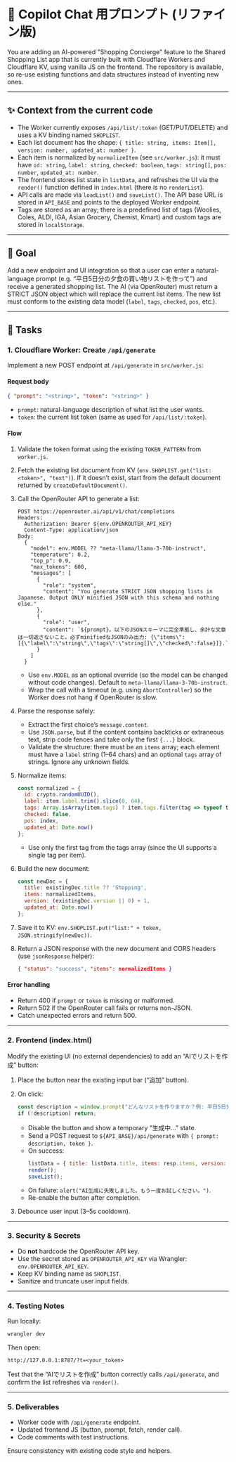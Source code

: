 # 💬 Copilot Chat 用プロンプト (リファイン版)

You are adding an AI-powered "Shopping Concierge" feature to the Shared Shopping List app
that is currently built with Cloudflare Workers and Cloudflare KV, using vanilla JS on the frontend.
The repository is available, so re-use existing functions and data structures instead of inventing new ones.

---

## ✨ Context from the current code

- The Worker currently exposes `/api/list/:token` (GET/PUT/DELETE) and uses a KV binding named `SHOPLIST`.
- Each list document has the shape: `{ title: string, items: Item[], version: number, updated_at: number }`.
- Each item is normalized by `normalizeItem` (see `src/worker.js`): it must have `id: string`, `label: string`, `checked: boolean`, `tags: string[]`, `pos: number`, `updated_at: number`.
- The frontend stores list state in `listData`, and refreshes the UI via the `render()` function defined in `index.html` (there is no `renderList`).
- API calls are made via `loadList()` and `saveList()`.  The API base URL is stored in `API_BASE` and points to the deployed Worker endpoint.
- Tags are stored as an array; there is a predefined list of tags (Woolies, Coles, ALDI, IGA, Asian Grocery, Chemist, Kmart) and custom tags are stored in `localStorage`.

---

## 🔎 Goal

Add a new endpoint and UI integration so that a user can enter a natural-language prompt (e.g. “平日5日分の夕食の買い物リストを作って”) and receive a generated shopping list. The AI (via OpenRouter) must return a STRICT JSON object which will replace the current list items. The new list must conform to the existing data model (`label`, `tags`, `checked`, `pos`, etc.).

---

## 🔧 Tasks

### 1. Cloudflare Worker: Create `/api/generate`
Implement a new POST endpoint at `/api/generate` in `src/worker.js`:

#### Request body
```json
{ "prompt": "<string>", "token": "<string>" }
```
- `prompt`: natural-language description of what list the user wants.
- `token`: the current list token (same as used for `/api/list/:token`).

#### Flow
1. Validate the token format using the existing `TOKEN_PATTERN` from `worker.js`.
2. Fetch the existing list document from KV (`env.SHOPLIST.get("list:<token>", "text")`). If it doesn’t exist, start from the default document returned by `createDefaultDocument()`.
3. Call the OpenRouter API to generate a list:
   ```
   POST https://openrouter.ai/api/v1/chat/completions
   Headers:
     Authorization: Bearer ${env.OPENROUTER_API_KEY}
     Content-Type: application/json
   Body:
     {
       "model": env.MODEL ?? "meta-llama/llama-3-70b-instruct",
       "temperature": 0.2,
       "top_p": 0.9,
       "max_tokens": 600,
       "messages": [
         {
           "role": "system",
           "content": "You generate STRICT JSON shopping lists in Japanese. Output ONLY minified JSON with this schema and nothing else."
         },
         {
           "role": "user",
           "content": `${prompt}。以下のJSONスキーマに完全準拠し、余計な文章は一切返さないこと。必ずminifiedなJSONのみ出力: {\"items\":[{\"label\":\"string\",\"tags\":\"string[]\",\"checked\":false}]}.`
         }
       ]
     }
   ```
   - Use `env.MODEL` as an optional override (so the model can be changed without code changes). Default to `meta-llama/llama-3-70b-instruct`.
   - Wrap the call with a timeout (e.g. using `AbortController`) so the Worker does not hang if OpenRouter is slow.

4. Parse the response safely:
   - Extract the first choice’s `message.content`.
   - Use `JSON.parse`, but if the content contains backticks or extraneous text, strip code fences and take only the first `{...}` block.
   - Validate the structure: there must be an `items` array; each element must have a `label` string (1–64 chars) and an optional `tags` array of strings. Ignore any unknown fields.

5. Normalize items:
   ```js
   const normalized = {
     id: crypto.randomUUID(),
     label: item.label.trim().slice(0, 64),
     tags: Array.isArray(item.tags) ? item.tags.filter(tag => typeof tag === 'string' && tag.length > 0).slice(0, 1) : [],
     checked: false,
     pos: index,
     updated_at: Date.now()
   };
   ```
   - Use only the first tag from the tags array (since the UI supports a single tag per item).

6. Build the new document:
   ```js
   const newDoc = {
     title: existingDoc.title ?? 'Shopping',
     items: normalizedItems,
     version: (existingDoc.version || 0) + 1,
     updated_at: Date.now()
   };
   ```

7. Save it to KV: `env.SHOPLIST.put("list:" + token, JSON.stringify(newDoc))`.

8. Return a JSON response with the new document and CORS headers (use `jsonResponse` helper):
   ```json
   { "status": "success", "items": normalizedItems }
   ```

#### Error handling
- Return 400 if `prompt` or `token` is missing or malformed.
- Return 502 if the OpenRouter call fails or returns non-JSON.
- Catch unexpected errors and return 500.

---

### 2. Frontend (index.html)
Modify the existing UI (no external dependencies) to add an “AIでリストを作成” button:

1. Place the button near the existing input bar (“追加” button).
2. On click:
   ```js
   const description = window.prompt("どんなリストを作りますか？例: 平日5日分の夕食の買い物リスト");
   if (!description) return;
   ```
   - Disable the button and show a temporary “生成中…” state.
   - Send a POST request to `${API_BASE}/api/generate` with `{ prompt: description, token }`.
   - On success:
     ```js
     listData = { title: listData.title, items: resp.items, version: listData.version + 1, updated_at: Date.now() };
     render();
     saveList();
     ```
   - On failure: `alert("AI生成に失敗しました。もう一度お試しください。")`.
   - Re-enable the button after completion.

3. Debounce user input (3–5s cooldown).

---

### 3. Security & Secrets

- Do **not** hardcode the OpenRouter API key.
- Use the secret stored as `OPENROUTER_API_KEY` via Wrangler: `env.OPENROUTER_API_KEY`.
- Keep KV binding name as `SHOPLIST`.
- Sanitize and truncate user input fields.

---

### 4. Testing Notes

Run locally:
```bash
wrangler dev
```
Then open:
```
http://127.0.0.1:8787/?t=<your_token>
```
Test that the “AIでリストを作成” button correctly calls `/api/generate`, and confirm the list refreshes via `render()`.

---

### 5. Deliverables

- Worker code with `/api/generate` endpoint.
- Updated frontend JS (button, prompt, fetch, render call).
- Code comments with test instructions.

Ensure consistency with existing code style and helpers.


